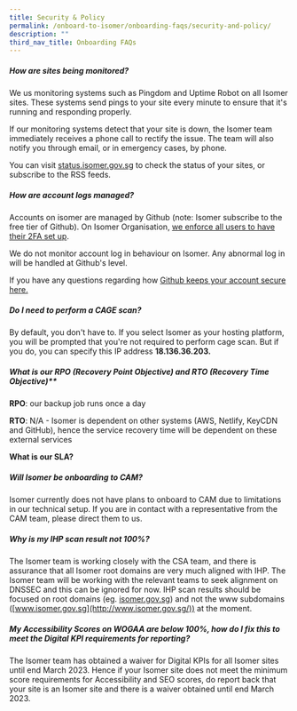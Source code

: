 ```yaml
---
title: Security & Policy
permalink: /onboard-to-isomer/onboarding-faqs/security-and-policy/
description: ""
third_nav_title: Onboarding FAQs
---
```

##### How are sites being monitored?

We us monitoring systems such as Pingdom and Uptime Robot on all Isomer sites. These systems send pings to your site every minute to ensure that it's running and responding properly.

If our monitoring systems detect that your site is down, the Isomer team immediately receives a phone call to rectify the issue. The team will also notify you through email, or in emergency cases, by phone.

You can visit [status.isomer.gov.sg](https://status.isomer.gov.sg/) to check the status of your sites, or subscribe to the RSS feeds.

##### How are account logs managed?

Accounts on isomer are managed by Github (note: Isomer subscribe to the free tier of Github). On Isomer Organisation, [we enforce all users to have their 2FA set up](https://docs.github.com/en/organizations/keeping-your-organization-secure/requiring-two-factor-authentication-in-your-organization).

We do not monitor account log in behaviour on Isomer. Any abnormal log in will be handled at Github's level.

If you have any questions regarding how [Github keeps your account secure here.](https://docs.github.com/en/github/authenticating-to-github/keeping-your-account-and-data-secure)

##### Do I need to perform a CAGE scan?

By default, you don't have to. If you select Isomer as your hosting platform, you will be prompted that you're not required to perform cage scan. But if you do, you can specify this IP address **18.136.36.203.**

##### What is our RPO (Recovery Point Objective) and RTO (Recovery Time Objective)**

**RPO**: our backup job runs once a day

**RTO**: N/A - Isomer is dependent on other systems (AWS, Netlify, KeyCDN and GitHub), hence the service recovery time will be dependent on these external services

**What is our SLA?**

##### Will Isomer be onboarding to CAM?

Isomer currently does not have plans to onboard to CAM due to limitations in our technical setup. If you are in contact with a representative from the CAM team, please direct them to us.

##### Why is my IHP scan result not 100%?

The Isomer team is working closely with the CSA team, and there is assurance that all Isomer root domains are very much aligned with IHP. The Isomer team will be working with the relevant teams to seek alignment on DNSSEC and this can be ignored for now. IHP scan results should be focused on root domains (eg. [isomer.gov.sg](http://isomer.gov.sg/)) and not the www subdomains ([www.isomer.gov.sg](http://www.isomer.gov.sg/)) at the moment.

##### My Accessibility Scores on WOGAA are below 100%, how do I fix this to meet the Digital KPI requirements for reporting?

The Isomer team has obtained a waiver for Digital KPIs for all Isomer sites until end March 2023. Hence if your Isomer site does not meet the minimum score requirements for Accessibility and SEO scores, do report back that your site is an Isomer site and there is a waiver obtained until end March 2023.